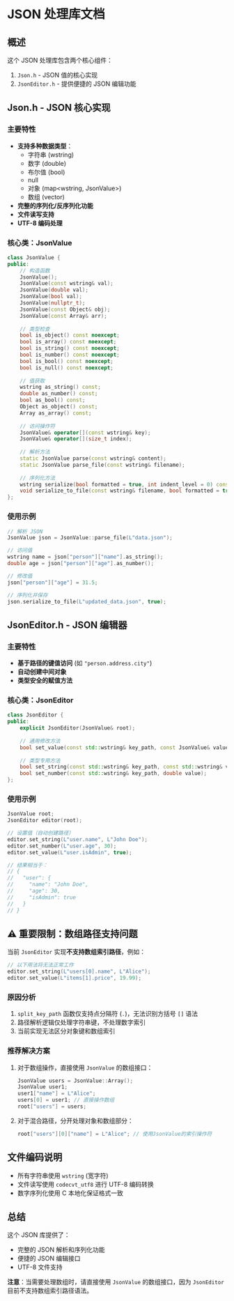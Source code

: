 
# JSON 处理库文档

## 概述

这个 JSON 处理库包含两个核心组件：
1. `Json.h` - JSON 值的核心实现
2. `JsonEditor.h` - 提供便捷的 JSON 编辑功能

## Json.h - JSON 核心实现

### 主要特性

- **支持多种数据类型**：
  - 字符串 (wstring)
  - 数字 (double)
  - 布尔值 (bool)
  - null
  - 对象 (map<wstring, JsonValue>)
  - 数组 (vector<JsonValue>)
- **完整的序列化/反序列化功能**
- **文件读写支持**
- **UTF-8 编码处理**

### 核心类：JsonValue

```cpp
class JsonValue {
public:
    // 构造函数
    JsonValue();
    JsonValue(const wstring& val);
    JsonValue(double val);
    JsonValue(bool val);
    JsonValue(nullptr_t);
    JsonValue(const Object& obj);
    JsonValue(const Array& arr);
    
    // 类型检查
    bool is_object() const noexcept;
    bool is_array() const noexcept;
    bool is_string() const noexcept;
    bool is_number() const noexcept;
    bool is_bool() const noexcept;
    bool is_null() const noexcept;
    
    // 值获取
    wstring as_string() const;
    double as_number() const;
    bool as_bool() const;
    Object as_object() const;
    Array as_array() const;
    
    // 访问操作符
    JsonValue& operator[](const wstring& key);
    JsonValue& operator[](size_t index);
    
    // 解析方法
    static JsonValue parse(const wstring& content);
    static JsonValue parse_file(const wstring& filename);
    
    // 序列化方法
    wstring serialize(bool formatted = true, int indent_level = 0) const;
    void serialize_to_file(const wstring& filename, bool formatted = true) const;
};
```

### 使用示例

```cpp
// 解析 JSON
JsonValue json = JsonValue::parse_file(L"data.json");

// 访问值
wstring name = json["person"]["name"].as_string();
double age = json["person"]["age"].as_number();

// 修改值
json["person"]["age"] = 31.5;

// 序列化并保存
json.serialize_to_file(L"updated_data.json", true);
```

## JsonEditor.h - JSON 编辑器

### 主要特性

- **基于路径的键值访问** (如 `"person.address.city"`)
- **自动创建中间对象**
- **类型安全的赋值方法**

### 核心类：JsonEditor

```cpp
class JsonEditor {
public:
    explicit JsonEditor(JsonValue& root);
    
    // 通用修改方法
    bool set_value(const std::wstring& key_path, const JsonValue& value);
    
    // 类型专用方法
    bool set_string(const std::wstring& key_path, const std::wstring& value);
    bool set_number(const std::wstring& key_path, double value);
};
```

### 使用示例

```cpp
JsonValue root;
JsonEditor editor(root);

// 设置值（自动创建路径）
editor.set_string(L"user.name", L"John Doe");
editor.set_number(L"user.age", 30);
editor.set_value(L"user.isAdmin", true);

// 结果相当于：
// {
//   "user": {
//     "name": "John Doe",
//     "age": 30,
//     "isAdmin": true
//   }
// }
```

## ⚠ 重要限制：数组路径支持问题

当前 `JsonEditor` 实现**不支持数组索引路径**，例如：

```cpp
// 以下用法将无法正常工作
editor.set_string(L"users[0].name", L"Alice");
editor.set_value(L"items[1].price", 19.99);
```

### 原因分析

1. `split_key_path` 函数仅支持点分隔符 (`.`)，无法识别方括号 `[]` 语法
2. 路径解析逻辑仅处理字符串键，不处理数字索引
3. 当前实现无法区分对象键和数组索引

### 推荐解决方案

1. 对于数组操作，直接使用 `JsonValue` 的数组接口：
   ```cpp
   JsonValue users = JsonValue::Array();
   JsonValue user1;
   user1["name"] = L"Alice";
   users[0] = user1; // 直接操作数组
   root["users"] = users;
   ```

2. 对于混合路径，分开处理对象和数组部分：
   ```cpp
   root["users"][0]["name"] = L"Alice"; // 使用JsonValue的索引操作符
   ```

## 文件编码说明

- 所有字符串使用 `wstring` (宽字符)
- 文件读写使用 `codecvt_utf8` 进行 UTF-8 编码转换
- 数字序列化使用 C 本地化保证格式一致

## 总结

这个 JSON 库提供了：
- 完整的 JSON 解析和序列化功能
- 便捷的 JSON 编辑接口
- UTF-8 文件支持

**注意**：当需要处理数组时，请直接使用 `JsonValue` 的数组接口，因为 `JsonEditor` 目前不支持数组索引路径语法。

